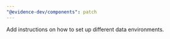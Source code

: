 ```yaml
---
"@evidence-dev/components": patch
---
```


Add instructions on how to set up different data environments.
